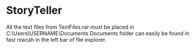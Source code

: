 # StoryTeller

All the text files from TextFiles.rar must be placed in C:\Users\USERNAME\Documents
Documents folder can easily be found in fast reacah in the left bar of file explorer.
